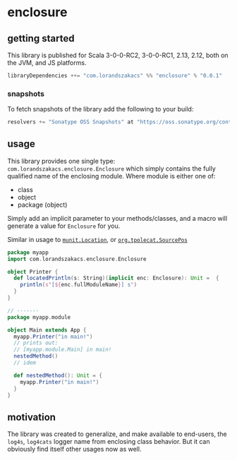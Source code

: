 # enclosure

## getting started

This library is published for Scala 3-0-0-RC2, 3-0-0-RC1, 2.13, 2.12, both on the JVM, and JS platforms.

```scala
libraryDependencies ++= "com.lorandszakacs" %% "enclosure" % "0.0.1"
```

### snapshots

To fetch snapshots of the library add the following to your build:

```scala
resolvers += "Sonatype OSS Snapshots" at "https://oss.sonatype.org/content/repositories/snapshots"
```

## usage

This library provides one single type: `com.lorandszakacs.enclosure.Enclosure` which simply contains the fully qualified name of the enclosing module. Where module is either one of:

- class
- object
- package (object)

Simply add an implicit parameter to your methods/classes, and a macro will generate a value for `Enclosure` for you.

Similar in usage to [`munit.Location`](https://github.com/scalameta/munit/blob/main/munit/shared/src/main/scala/munit/Location.scala), or [`org.tpolecat.SourcePos`](https://github.com/tpolecat/SourcePos)

```scala
package myapp
import com.lorandszakacs.enclosure.Enclosure

object Printer {
  def locatedPrintln(s: String)(implicit enc: Enclosure): Unit =  {
    println(s"[${enc.fullModuleName}] s")
  }
}

// -------
package myapp.module

object Main extends App {
  myapp.Printer("in main!")
  // prints out:
  // [myapp.module.Main] in main!
  nestedMethod()
  // idem

  def nestedMethod(): Unit = {
    myapp.Printer("in main!")
  }
}
```

## motivation

The library was created to generalize, and make available to end-users, the `log4s`, `log4cats` logger name from enclosing class behavior. But it can obviously find itself other usages now as well.
